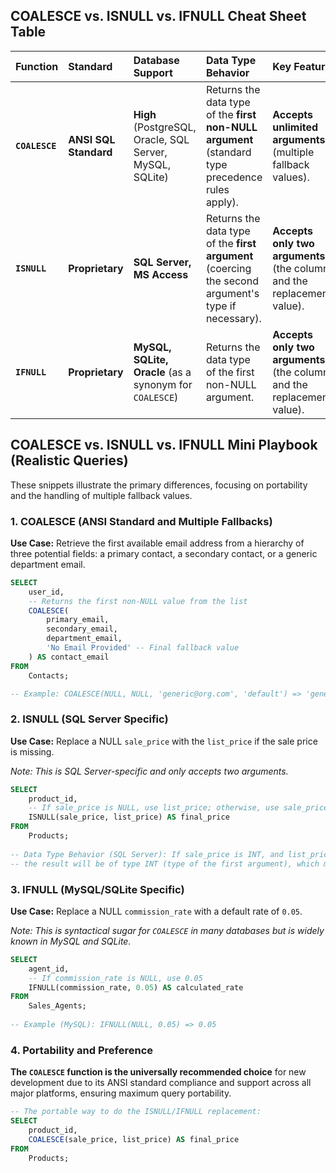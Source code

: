 ## COALESCE vs. ISNULL vs. IFNULL Cheat Sheet Table

| Function | Standard | Database Support | Data Type Behavior | Key Feature |
| :--- | :--- | :--- | :--- | :--- |
| **`COALESCE`** | **ANSI SQL Standard** | **High** (PostgreSQL, Oracle, SQL Server, MySQL, SQLite) | Returns the data type of the **first non-NULL argument** (standard type precedence rules apply). | **Accepts unlimited arguments** (multiple fallback values). |
| **`ISNULL`** | **Proprietary** | **SQL Server, MS Access** | Returns the data type of the **first argument** (coercing the second argument's type if necessary). | **Accepts only two arguments** (the column and the replacement value). |
| **`IFNULL`** | **Proprietary** | **MySQL, SQLite, Oracle** (as a synonym for `COALESCE`) | Returns the data type of the first non-NULL argument. | **Accepts only two arguments** (the column and the replacement value). |

## COALESCE vs. ISNULL vs. IFNULL Mini Playbook (Realistic Queries)

These snippets illustrate the primary differences, focusing on portability and the handling of multiple fallback values.

### 1\. COALESCE (ANSI Standard and Multiple Fallbacks)

**Use Case:** Retrieve the first available email address from a hierarchy of three potential fields: a primary contact, a secondary contact, or a generic department email.

```sql
SELECT
    user_id,
    -- Returns the first non-NULL value from the list
    COALESCE(
        primary_email,
        secondary_email,
        department_email,
        'No Email Provided' -- Final fallback value
    ) AS contact_email
FROM
    Contacts;

-- Example: COALESCE(NULL, NULL, 'generic@org.com', 'default') => 'generic@org.com'
```

### 2\. ISNULL (SQL Server Specific)

**Use Case:** Replace a NULL `sale_price` with the `list_price` if the sale price is missing.

*Note: This is SQL Server-specific and only accepts two arguments.*

```sql
SELECT
    product_id,
    -- If sale_price is NULL, use list_price; otherwise, use sale_price
    ISNULL(sale_price, list_price) AS final_price
FROM
    Products;
    
-- Data Type Behavior (SQL Server): If sale_price is INT, and list_price is DECIMAL,
-- the result will be of type INT (type of the first argument), which may truncate list_price.
```

### 3\. IFNULL (MySQL/SQLite Specific)

**Use Case:** Replace a NULL `commission_rate` with a default rate of `0.05`.

*Note: This is syntactical sugar for `COALESCE` in many databases but is widely known in MySQL and SQLite.*

```sql
SELECT
    agent_id,
    -- If commission_rate is NULL, use 0.05
    IFNULL(commission_rate, 0.05) AS calculated_rate
FROM
    Sales_Agents;
    
-- Example (MySQL): IFNULL(NULL, 0.05) => 0.05
```

### 4\. Portability and Preference

**The `COALESCE` function is the universally recommended choice** for new development due to its ANSI standard compliance and support across all major platforms, ensuring maximum query portability.

```sql
-- The portable way to do the ISNULL/IFNULL replacement:
SELECT
    product_id,
    COALESCE(sale_price, list_price) AS final_price
FROM
    Products;
```
